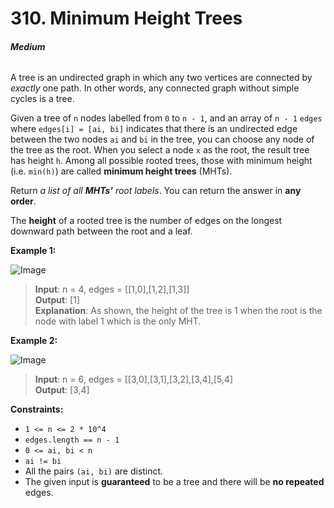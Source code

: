 # 310. Minimum Height Trees
###### **Medium**

A tree is an undirected graph in which any two vertices are connected by *exactly* one path. In other words, any connected graph without simple cycles is a tree.

Given a tree of `n` nodes labelled from `0` to `n - 1`, and an array of `n - 1` `edges` where `edges[i] = [ai, bi]` indicates that there is an undirected edge between the two nodes `ai` and `bi` in the tree, you can choose any node of the tree as the root. When you select a node `x` as the root, the result tree has height `h`. Among all possible rooted trees, those with minimum height (i.e. `min(h)`)  are called **minimum height trees** (MHTs).

Return *a list of all* ***MHTs'*** *root labels*. You can return the answer in **any order**.

The **height** of a rooted tree is the number of edges on the longest downward path between the root and a leaf.
 

**Example 1:**

![Image](https://assets.leetcode.com/uploads/2020/09/01/e1.jpg)
> **Input**: n = 4, edges = [[1,0],[1,2],[1,3]]  
**Output**: [1]  
**Explanation**: As shown, the height of the tree is 1 when the root is the node with label 1 which is the only MHT.  

**Example 2:**

![Image](https://assets.leetcode.com/uploads/2020/09/01/e2.jpg)
> **Input**: n = 6, edges = [[3,0],[3,1],[3,2],[3,4],[5,4]  
**Output**: [3,4]  
 

**Constraints:**

- `1 <= n <= 2 * 10^4`
- `edges.length == n - 1`
- `0 <= ai, bi < n`
- `ai != bi`
- All the pairs `(ai, bi)` are distinct.
- The given input is **guaranteed** to be a tree and there will be **no repeated** edges.
